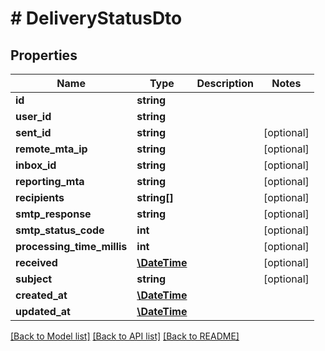# # DeliveryStatusDto

## Properties

Name | Type | Description | Notes
------------ | ------------- | ------------- | -------------
**id** | **string** |  |
**user_id** | **string** |  |
**sent_id** | **string** |  | [optional]
**remote_mta_ip** | **string** |  | [optional]
**inbox_id** | **string** |  | [optional]
**reporting_mta** | **string** |  | [optional]
**recipients** | **string[]** |  | [optional]
**smtp_response** | **string** |  | [optional]
**smtp_status_code** | **int** |  | [optional]
**processing_time_millis** | **int** |  | [optional]
**received** | [**\DateTime**](\DateTime) |  | [optional]
**subject** | **string** |  | [optional]
**created_at** | [**\DateTime**](\DateTime) |  |
**updated_at** | [**\DateTime**](\DateTime) |  |

[[Back to Model list]](../../README#models) [[Back to API list]](../../README#endpoints) [[Back to README]](../../README)

